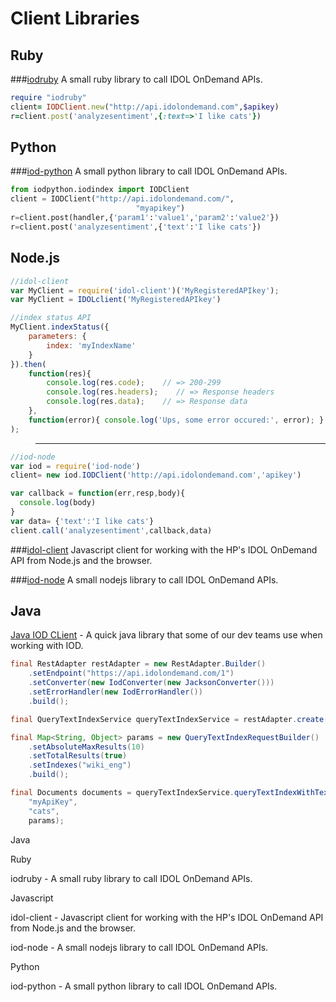 # Client Libraries

## Ruby

###[iodruby](https://github.com/HP-IDOL-OnDemand/iodruby)
A small ruby library to call IDOL OnDemand APIs.



```ruby
require "iodruby"
client= IODClient.new("http://api.idolondemand.com",$apikey)
r=client.post('analyzesentiment',{:text=>'I like cats'})
```

## Python

###[iod-python](https://github.com/HP-IDOL-OnDemand/iod-python)
A small python library to call IDOL OnDemand APIs.

```python
from iodpython.iodindex import IODClient
client = IODClient("http://api.idolondemand.com/",
                            "myapikey")
r=client.post(handler,{'param1':'value1','param2':'value2'})
r=client.post('analyzesentiment',{'text':'I like cats'})

```

## Node.js

```javascript
//idol-client
var MyClient = require('idol-client')('MyRegisteredAPIkey');
var MyClient = IDOLclient('MyRegisteredAPIkey')

//index status API
MyClient.indexStatus({
    parameters: {
        index: 'myIndexName'
    }
}).then(
    function(res){
        console.log(res.code);    // => 200-299
        console.log(res.headers);    // => Response headers
        console.log(res.data);    // => Response data
    },
    function(error){ console.log('Ups, some error occured:', error); }
);
```
>---------------

```javascript
//iod-node
var iod = require('iod-node')
client= new iod.IODClient('http://api.idolondemand.com','apikey')

var callback = function(err,resp,body){
  console.log(body)
}
var data= {'text':'I like cats'}
client.call('analyzesentiment',callback,data)
```

###[idol-client](https://github.com/ColorfullyMe/idol-client)
Javascript client for working with the HP's IDOL OnDemand API from Node.js and the browser.


###[iod-node](https://github.com/HP-IDOL-OnDemand/iod-node)
A small nodejs library to call IDOL OnDemand APIs.



## Java

[Java IOD CLient](https://github.com/hpautonomy/java-iod-client) - A quick java library that some of our dev teams use when working with IOD.

```java
final RestAdapter restAdapter = new RestAdapter.Builder()
    .setEndpoint("https://api.idolondemand.com/1")
    .setConverter(new IodConverter(new JacksonConverter()))
    .setErrorHandler(new IodErrorHandler())
    .build();

final QueryTextIndexService queryTextIndexService = restAdapter.create(QueryTextIndexService.class);

final Map<String, Object> params = new QueryTextIndexRequestBuilder()
    .setAbsoluteMaxResults(10)
    .setTotalResults(true)
    .setIndexes("wiki_eng")
    .build();

final Documents documents = queryTextIndexService.queryTextIndexWithText(
    "myApiKey",
    "cats",
    params);
```


Java

Ruby

iodruby - A small ruby library to call IDOL OnDemand APIs.

Javascript

idol-client - Javascript client for working with the HP's IDOL OnDemand API from Node.js and the browser.

iod-node - A small nodejs library to call IDOL OnDemand APIs.

Python

iod-python - A small python library to call IDOL OnDemand APIs.
